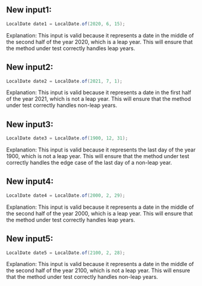 ## New input1:
```java
LocalDate date1 = LocalDate.of(2020, 6, 15);
```
Explanation: This input is valid because it represents a date in the middle of the second half of the year 2020, which is a leap year. This will ensure that the method under test correctly handles leap years.

## New input2:
```java
LocalDate date2 = LocalDate.of(2021, 7, 1);
```
Explanation: This input is valid because it represents a date in the first half of the year 2021, which is not a leap year. This will ensure that the method under test correctly handles non-leap years.

## New input3:
```java
LocalDate date3 = LocalDate.of(1900, 12, 31);
```
Explanation: This input is valid because it represents the last day of the year 1900, which is not a leap year. This will ensure that the method under test correctly handles the edge case of the last day of a non-leap year.

## New input4:
```java
LocalDate date4 = LocalDate.of(2000, 2, 29);
```
Explanation: This input is valid because it represents a date in the middle of the second half of the year 2000, which is a leap year. This will ensure that the method under test correctly handles leap years.

## New input5:
```java
LocalDate date5 = LocalDate.of(2100, 2, 28);
```
Explanation: This input is valid because it represents a date in the middle of the second half of the year 2100, which is not a leap year. This will ensure that the method under test correctly handles non-leap years.
